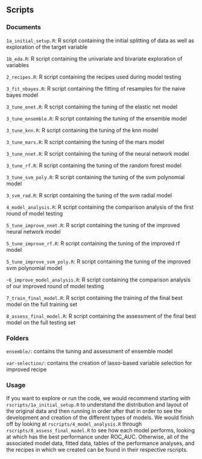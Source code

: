 ## Scripts

### Documents 

`1a_initial_setup.R`: R script containing the initial splitting of data as well as exploration of the target variable 

`1b_eda.R`: R script containing the univariate and bivariate exploration of variables 

`2_recipes.R`: R script containing the recipes used during model testing

`3_fit_nbayes.R`: R script containing the fitting of resamples for the naive bayes model

`3_tune_enet.R`: R script containing the tuning of the elastic net model

`3_tune_ensemble.R`: R script containing the tuning of the ensemble model

`3_tune_knn.R`: R script containing the tuning of the knn model

`3_tune_mars.R`: R script containing the tuning of the mars model

`3_tune_nnet.R`: R script containing the tuning of the neural network model

`3_tune_rf.R`: R script containing the tuning of the random forest model

`3_tune_svm_poly.R`: R script containing the tuning of the svm polynomial model

`3_svm_rad.R`: R script containing the tuning of the svm radial model

`4_model_analysis.R`: R script containing the comparison analysis of the first round of model testing

`5_tune_improve_nnet.R`: R script containing the tuning of the improved neural network model

`5_tune_improve_rf.R`: R script containing the tuning of the improved rf model

`5_tune_improve_svm_poly.R`: R script containing the tuning of the improved svm polynomial model

-`6_improve_model_analysis.R`: R script containing the comparison analysis of our improved round of model testing

`7_train_final_model.R`: R script containing the training of the final best model on the full training set

`8_assess_final_model.R`: R script containing the assessment of the final best model on the full testing set

### Folders

`ensemble/`: contains the tuning and assessment of ensemble model 

`var-selection/`: contains the creation of lasso-based variable selection for improved recipe

### Usage

If you want to explore or run the code, we would recommend starting with `rscripts/1a_initial_setup.R` to understand the distribution and layout of the original data and then running in order after that in order to see the development and creation of the different types of models. We would finish off by looking at `rscripts/4_model_analysis.R` through `rscripts/8_assess_final_model.R` to see how each model performs, looking at which has the best performance under ROC_AUC. Otherwise, all of the associated model data, fitted data, tables of the performance analyses, and the recipes in which we created can be found in their respective rscripts.